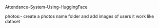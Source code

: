 Attendance-System-Using-HuggingFace

photos:-
create a photos name folder and add images of users 
it work like dataset
